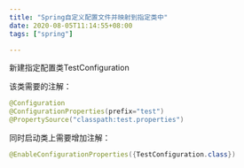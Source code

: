 ```yaml
---
title: "Spring自定义配置文件并映射到指定类中"
date: 2020-08-05T11:14:55+08:00
tags: ["spring"]

---
```


新建指定配置类TestConfiguration

该类需要的注解：
```java
@Configuration
@ConfigurationProperties(prefix="test")
@PropertySource("classpath:test.properties")
```
同时启动类上需要增加注解：
```java
@EnableConfigurationProperties({TestConfiguration.class})
```
